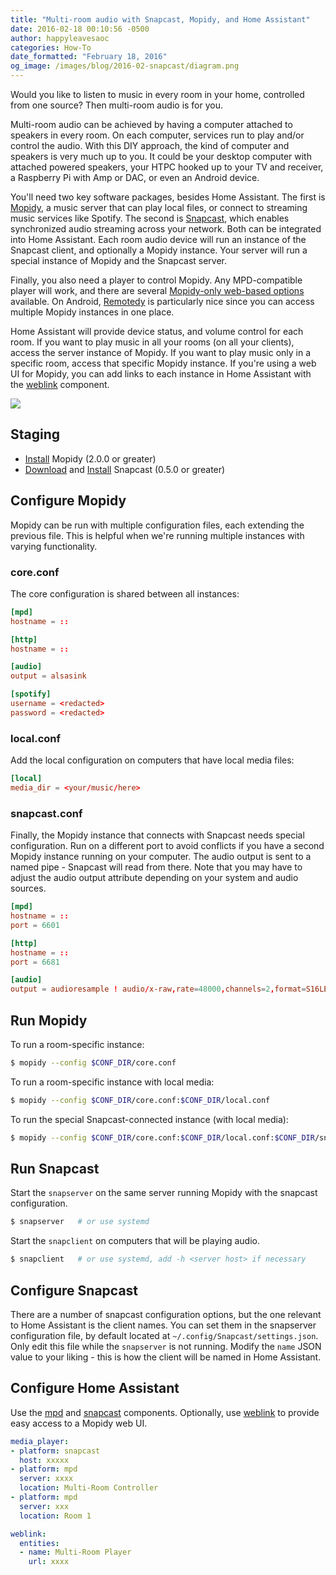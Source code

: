 ```yaml
---
title: "Multi-room audio with Snapcast, Mopidy, and Home Assistant"
date: 2016-02-18 00:10:56 -0500
author: happyleavesaoc
categories: How-To
date_formatted: "February 18, 2016"
og_image: /images/blog/2016-02-snapcast/diagram.png
---
```


Would you like to listen to music in every room in your home, controlled from one source? Then multi-room audio is for you.

Multi-room audio can be achieved by having a computer attached to speakers in every room. On each computer, services run to play and/or control the audio. With this DIY approach, the kind of computer and speakers is very much up to you. It could be your desktop computer with attached powered speakers, your HTPC hooked up to your TV and receiver, a Raspberry Pi with Amp or DAC, or even an Android device.

You'll need two key software packages, besides Home Assistant. The first is [Mopidy](https://www.mopidy.com/), a music server that can play local files, or connect to streaming music services like Spotify. The second is [Snapcast](https://github.com/badaix/snapcast/), which enables synchronized audio streaming across your network. Both can be integrated into Home Assistant. Each room audio device will run an instance of the Snapcast client, and optionally a Mopidy instance. Your server will run a special instance of Mopidy and the Snapcast server.

Finally, you also need a player to control Mopidy. Any MPD-compatible player will work, and there are several [Mopidy-only web-based options](https://docs.mopidy.com/en/latest/ext/web/#ext-web) available. On Android, [Remotedy](https://play.google.com/store/apps/details?id=se.anil.remotedy) is particularly nice since you can access multiple Mopidy instances in one place.

Home Assistant will provide device status, and volume control for each room. If you want to play music in all your rooms (on all your clients), access the server instance of Mopidy. If you want to play music only in a specific room, access that specific Mopidy instance. If you're using a web UI for Mopidy, you can add links to each instance in Home Assistant with the [weblink] component.

<p class='img'>
  <img src='/images/blog/2016-02-snapcast/diagram.png'>
</p>

<!--more-->

## Staging

- [Install](https://www.mopidy.com/) Mopidy (2.0.0 or greater)
- [Download](https://github.com/badaix/snapcast/releases/) and [Install](https://github.com/badaix/snapcast/tree/v0.5.0-beta-1#installation) Snapcast (0.5.0 or greater)

## Configure Mopidy

Mopidy can be run with multiple configuration files, each extending the previous file. This is helpful when we're running multiple instances with varying functionality.


### core.conf
The core configuration is shared between all instances:

```conf
[mpd]
hostname = ::

[http]
hostname = ::

[audio]
output = alsasink

[spotify]
username = <redacted>
password = <redacted>
```

### local.conf
Add the local configuration on computers that have local media files:

```conf
[local]
media_dir = <your/music/here>
```

### snapcast.conf
Finally, the Mopidy instance that connects with Snapcast needs special configuration. Run on a different port to avoid conflicts if you have a second Mopidy instance running on your computer. The audio output is sent to a named pipe - Snapcast will read from there. Note that you may have to adjust the audio output attribute depending on your system and audio sources.

```conf
[mpd]
hostname = ::
port = 6601

[http]
hostname = ::
port = 6681

[audio]
output = audioresample ! audio/x-raw,rate=48000,channels=2,format=S16LE ! audioconvert ! wavenc ! filesink location=/tmp/snapfifo
```

## Run Mopidy

To run a room-specific instance:

```bash
$ mopidy --config $CONF_DIR/core.conf
```

To run a room-specific instance with local media:

```bash
$ mopidy --config $CONF_DIR/core.conf:$CONF_DIR/local.conf
```

To run the special Snapcast-connected instance (with local media):

```bash
$ mopidy --config $CONF_DIR/core.conf:$CONF_DIR/local.conf:$CONF_DIR/snapcast.conf
```

## Run Snapcast

Start the `snapserver` on the same server running Mopidy with the snapcast configuration.

```bash
$ snapserver   # or use systemd
```

Start the `snapclient` on computers that will be playing audio.

```bash
$ snapclient   # or use systemd, add -h <server host> if necessary
```

## Configure Snapcast

There are a number of snapcast configuration options, but the one relevant to Home Assistant is the client names. You can set them in the snapserver configuration file, by default located at `~/.config/Snapcast/settings.json`. Only edit this file while the `snapserver` is not running. Modify the `name` JSON value to your liking - this is how the client will be named in Home Assistant.

## Configure Home Assistant

Use the [mpd] and [snapcast] components. Optionally, use [weblink] to provide easy access to a Mopidy web UI.

```yaml
media_player:
- platform: snapcast
  host: xxxxx
- platform: mpd
  server: xxxx
  location: Multi-Room Controller
- platform: mpd
  server: xxx
  location: Room 1

weblink:
  entities:
  - name: Multi-Room Player
    url: xxxx
```

[weblink]: /components/weblink/
[snapcast]: /components/snapcast/
[mpd]: /components/mpd/
